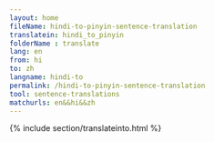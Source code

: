 ```yaml
---
layout: home
fileName: hindi-to-pinyin-sentence-translation
translatein: hindi_to_pinyin
folderName : translate
lang: en
from: hi
to: zh
langname: hindi-to
permalink: /hindi-to-pinyin-sentence-translation
tool: sentence-translations
matchurls: en&&hi&&zh
---
```

{% include section/translateinto.html %}
